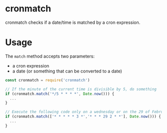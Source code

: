 # cronmatch

cronmatch checks if a date/time is matched by a cron expression.


# Usage

The `match` method accepts two parameters:

* a cron expression
* a date (or something that can be converted to a date)


```javascript
const cronmatch = require('cronmatch')

// If the minute of the current time is divisible by 5, do something
if (cronmatch.match('*/5 * * * *', Date.now())) {
  ...
}

// Execute the following code only on a wednesday or on the 29 of February
if (cronmatch.match(['* * * * * 3 *','* * * 29 2 * *'], Date.now())) {
  ...
}
```
